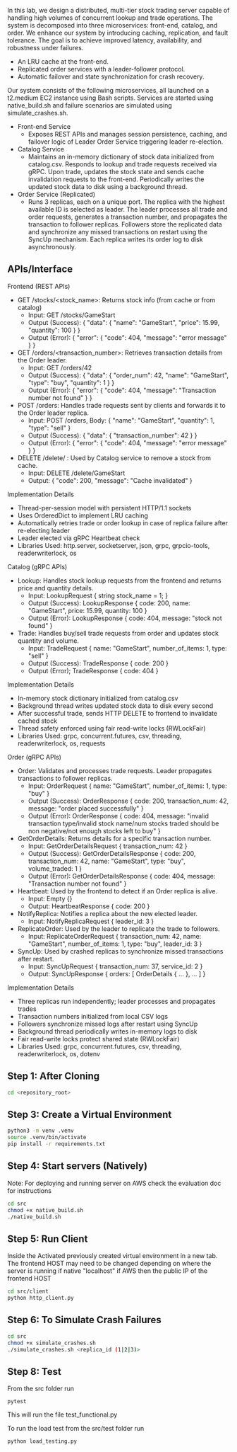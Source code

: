 
In this lab, we design a distributed, multi-tier stock trading server capable of handling high volumes
of concurrent lookup and trade operations. The system is decomposed into three microservices:
front-end, catalog, and order. We enhance our system by introducing caching, replication, and
fault tolerance. The goal is to achieve improved latency, availability, and robustness under failures.
- An LRU cache at the front-end.
- Replicated order services with a leader-follower protocol.
- Automatic failover and state synchronization for crash recovery.

Our system consists of the following microservices, all launched on a t2.medium EC2 instance using
Bash scripts. Services are started using native_build.sh and failure scenarios are simulated using
simulate_crashes.sh.

- Front-end Service
  - Exposes REST APIs and manages session persistence, caching, and failover logic of Leader Order Service triggering leader re-election.
- Catalog Service
  - Maintains an in-memory dictionary of stock data initialized from catalog.csv. Responds to
  lookup and trade requests received via gRPC. Upon trade, updates the stock state and sends
  cache invalidation requests to the front-end. Periodically writes the updated stock data to disk
  using a background thread.
- Order Service (Replicated)
  - Runs 3 replicas, each on a unique port. The replica with the highest available ID is selected
  as leader. The leader processes all trade and order requests, generates a transaction
  number, and propagates the transaction to follower replicas. Followers store the replicated
  data and synchronize any missed transactions on restart using the SyncUp mechanism. Each
  replica writes its order log to disk asynchronously.


## APIs/Interface

Frontend (REST APIs)

- GET /stocks/<stock_name>: Returns stock info (from cache or from catalog)
  - Input: GET /stocks/GameStart
  - Output (Success): { "data": { "name": "GameStart", "price": 15.99, "quantity": 100 } }
  - Output (Error): { "error": { "code": 404, "message": "error message" } }
- GET /orders/<transaction_number>: Retrieves transaction details from the Order leader.
  - Input: GET /orders/42
  - Output (Success): { "data": { "order_num": 42, "name": "GameStart", "type": "buy", "quantity": 1 } }
  - Output (Error): { "error": { "code": 404, "message": "Transaction number not found" } }
- POST /orders: Handles trade requests sent by clients and forwards it to the Order leader replica.
  - Input: POST /orders, Body: { "name": "GameStart", "quantity": 1, "type": "sell" }
  - Output (Success): { "data": { "transaction_number": 42 } }
  - Output (Error): { "error": { "code": 404, "message": "error message" } }
- DELETE /delete/ : Used by Catalog service to remove a stock from cache.
  - Input: DELETE /delete/GameStart
  - Output: { "code": 200, "message": "Cache invalidated" }
  
Implementation Details
- Thread-per-session model with persistent HTTP/1.1 sockets
- Uses OrderedDict to implement LRU caching
- Automatically retries trade or order lookup in case of replica failure after re-electing leader
- Leader elected via gRPC Heartbeat check
- Libraries Used: http.server, socketserver, json, grpc, grpcio-tools, readerwriterlock, os
  
Catalog (gRPC APIs)
- Lookup: Handles stock lookup requests from the frontend and returns price and quantity details.
  - Input: LookupRequest { string stock_name = 1; }
  - Output (Success): LookupResponse { code: 200, name: "GameStart", price: 15.99, quantity: 100 }
  - Output (Error): LookupResponse { code: 404, message: "stock not found" }
- Trade: Handles buy/sell trade requests from order and updates stock quantity and volume.
  - Input: TradeRequest { name: "GameStart", number_of_items: 1, type: "sell" }
  - Output (Success): TradeResponse { code: 200 }
  - Output (Error); TradeResponse { code: 404 }
    
Implementation Details
- In-memory stock dictionary initialized from catalog.csv
- Background thread writes updated stock data to disk every second
- After successful trade, sends HTTP DELETE to frontend to invalidate cached stock
- Thread safety enforced using fair read-write locks (RWLockFair)
- Libraries Used: grpc, concurrent.futures, csv, threading, readerwriterlock, os, requests

Order (gRPC APIs)
- Order: Validates and processes trade requests. Leader propagates transactions to follower replicas.
  - Input: OrderRequest { name: "GameStart", number_of_items: 1, type: "buy" }
  - Output (Success): OrderResponse { code: 200, transaction_num: 42, message: "order placed successfully" }
  - Output (Error): OrderResponse { code: 404, message: "invalid transaction type/invalid stock name/num stocks traded should be non negative/not enough stocks left to buy" }
- GetOrderDetails: Returns details for a specific transaction number.
  - Input: GetOrderDetailsRequest { transaction_num: 42 }
  - Output (Success): GetOrderDetailsResponse { code: 200, transaction_num: 42, name: "GameStart", type: "buy", volume_traded: 1 }
  - Output (Error): GetOrderDetailsResponse { code: 404, message: "Transaction number not found" }
- Heartbeat: Used by the frontend to detect if an Order replica is alive.
  - Input: Empty {}
  - Output: HeartbeatResponse { code: 200 }
- NotifyReplica: Notifies a replica about the new elected leader.
  - Input: NotifyReplicaRequest { leader_id: 3 }
- ReplicateOrder: Used by the leader to replicate the trade to followers.
  - Input: ReplicateOrderRequest { transaction_num: 42, name: "GameStart", number_of_items: 1, type: "buy", leader_id: 3 }
- SyncUp: Used by crashed replicas to synchronize missed transactions after restart.
  - Input: SyncUpRequest { transaction_num: 37, service_id: 2 }
  - Output: SyncUpResponse { orders: [ OrderDetails { ... }, ... ] }
    
Implementation Details
- Three replicas run independently; leader processes and propagates trades
- Transaction numbers initialized from local CSV logs
- Followers synchronize missed logs after restart using SyncUp
- Background thread periodically writes in-memory logs to disk
- Fair read-write locks protect shared state (RWLockFair)
- Libraries Used: grpc, concurrent.futures, csv, threading, readerwriterlock, os, dotenv



## Step 1: After Cloning

```bash
cd <repository_root>
```

## Step 3: Create a Virtual Environment 

```bash
python3 -m venv .venv
source .venv/bin/activate
pip install -r requirements.txt
```
## Step 4: Start servers (Natively)
Note: For deploying and running server on AWS check the evaluation doc for instructions
```bash
cd src
chmod +x native_build.sh
./native_build.sh
```

## Step 5: Run Client

Inside the Activated previously created virtual environment in a new tab. The frontend HOST may need to be changed depending on where the server is running if native "localhost" if AWS then the public IP of the frontend HOST 

```bash
cd src/client
python http_client.py
```

## Step 6: To Simulate Crash Failures

```bash
cd src
chmod +x simulate_crashes.sh
./simulate_crashes.sh <replica_id (1|2|3)>
```

## Step 8: Test

From the src folder run  
```
pytest
```
This will run the file test_functional.py

To run the load test from the src/test folder run 
```
python load_testing.py
```

